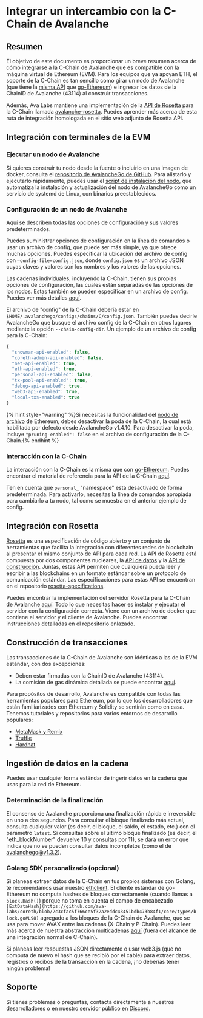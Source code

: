 # Integrar un intercambio con la C-Chain de Avalanche

## Resumen

El objetivo de este documento es proporcionar un breve resumen acerca de cómo integrarse a la C-Chain de Avalanche que es compatible con la máquina virtual de Ethereum (EVM). Para los equipos que ya apoyan ETH, el soporte de la C-Chain es tan sencillo como girar un nodo de Avalanche (que tiene la [misma API](https://eth.wiki/json-rpc/API) que [go-Ethereum](https://geth.ethereum.org/docs/rpc/server)) e ingresar los datos de la ChainID de Avalanche (43114) al construir transacciones.

Además, Ava Labs mantiene una implementación de la [API de Rosetta](https://www.rosetta-api.org/) para la C-Chain llamada [avalanche-rosetta](https://github.com/ava-labs/avalanche-rosetta). Puedes aprender más acerca de esta ruta de integración homologada en el sitio web adjunto de Rosetta API.

## Integración con terminales de la EVM

### Ejecutar un nodo de Avalanche

Si quieres construir tu nodo desde la fuente o incluirlo en una imagen de docker, consulta el [repositorio de AvalancheGo de GitHub](https://github.com/ava-labs/avalanchego). Para alistarlo y ejecutarlo rápidamente, puedes usar el [script de instalación del nodo](../nodes-and-staking/set-up-node-with-installer.md), que automatiza la instalación y actualización del nodo de AvalancheGo como un servicio de systemd de Linux, con binarios preestablecidos.

### Configuración de un nodo de Avalanche

[Aquí](../../references/command-line-interface.md) se describen todas las opciones de configuración y sus valores predeterminados.

Puedes suministrar opciones de configuración en la línea de comandos o usar un archivo de config, que puede ser más simple, ya que ofrece muchas opciones. Puedes especificar la ubicación del archivo de config con `—config-file=config.json`, donde `config.json` es un archivo JSON cuyas claves y valores son los nombres y los valores de las opciones.

Las cadenas individuales, incluyendo la C-Chain, tienen sus propias opciones de configuración, las cuales están separadas de las opciones de los nodos. Estas también se pueden especificar en un archivo de config. Puedes ver más detalles [aquí](../../references/command-line-interface.md#chain-configs).

El archivo de "config" de la C-Chain debería estar en `$HOME/.avalanchego/configs/chains/C/config.json`. También puedes decirle AvalancheGo que busque el archivo config de la C-Chain en otros lugares mediante la opción `--chain-config-dir`. Un ejemplo de un archivo de config para la C-Chain:

```javascript
{
  "snowman-api-enabled": false,
  "coreth-admin-api-enabled": false,
  "net-api-enabled": true,
  "eth-api-enabled": true,
  "personal-api-enabled": false,
  "tx-pool-api-enabled": true,
  "debug-api-enabled": true,
  "web3-api-enabled": true,
  "local-txs-enabled": true
}
```

{% hint style="warning" %}Si necesitas la funcionalidad del [nodo de archivo](https://ethereum.org/en/developers/docs/nodes-and-clients/#archive-node) de Ethereum, debes desactivar la poda de la C-Chain, la cual está habilitada por defecto desde AvalancheGo v1.4.10. Para desactivar la poda, incluye `"pruning-enabled": false` en el archivo de configuración de la C-Chain.{% endhint %}

### Interacción con la C-Chain

La interacción con la C-Chain es la misma que con [go-Ethereum](https://geth.ethereum.org/). Puedes encontrar el material de referencia para la API de la C-Chain [aquí](../../avalanchego-apis/contract-chain-c-chain-api.md).

Ten en cuenta que `personal_` "namespace" está desactivado de forma predeterminada. Para activarlo, necesitas la línea de comandos apropiada para cambiarlo a tu nodo, tal como se muestra en el anterior ejemplo de config.

## Integración con Rosetta

[Rosetta](https://www.rosetta-api.org/) es una especificación de código abierto y un conjunto de herramientas que facilita la integración con diferentes redes de blockchain al presentar el mismo conjunto de API para cada red. La API de Rosetta está compuesta por dos componentes nucleares, la [API de datos](https://www.rosetta-api.org/docs/data_api_introduction.html) y la [API de construcción](https://www.rosetta-api.org/docs/construction_api_introduction.html). Juntas, estas API permiten que cualquiera pueda leer y escribir a las blockchains en un formato estándar sobre un protocolo de comunicación estándar. Las especificaciones para estas API se encuentran en el repositorio [rosetta-specifications](https://github.com/coinbase/rosetta-specifications).

Puedes encontrar la implementación del servidor Rosetta para la C-Chain de Avalanche [aquí](https://github.com/ava-labs/avalanche-rosetta). Todo lo que necesitas hacer es instalar y ejecutar el servidor con la configuración correcta. Viene con un archivo de docker que contiene el servidor y el cliente de Avalanche. Puedes encontrar instrucciones detalladas en el repositorio enlazado.

## Construcción de transacciones

Las transacciones de la C-Chain de Avalanche son idénticas a las de la EVM estándar, con dos excepciones:

* Deben estar firmadas con la ChainID de Avalanche (43114).
* La comisión de gas dinámica detallada se puede encontrar [aquí](../../../learn/platform-overview/transaction-fees.md#c-chain-fees).

Para propósitos de desarrollo, Avalanche es compatible con todas las herramientas populares para Ethereum, por lo que los desarrolladores que están familiarizados con Ethereum y Solidity se sentirán como en casa. Tenemos tutoriales y repositorios para varios entornos de desarrollo populares:

* [MetaMask y Remix](../smart-contracts/deploy-a-smart-contract-on-avalanche-using-remix-and-metamask.md)
* [Truffle](../smart-contracts/using-truffle-with-the-avalanche-c-chain.md)
* [Hardhat](../smart-contracts/using-hardhat-with-the-avalanche-c-chain.md)

## Ingestión de datos en la cadena

Puedes usar cualquier forma estándar de ingerir datos en la cadena que usas para la red de Ethereum.

### Determinación de la finalización

El consenso de Avalanche proporciona una finalización rápida e irreversible en uno a dos segundos. Para consultar el bloque finalizado más actual, consulta cualquier valor (es decir, el bloque, el saldo, el estado, etc.) con el parámetro `latest`. Si consultas sobre el último bloque finalizado (es decir, el "eth_blockNumber" devuelve 10 y consultas por 11), se dará un error que indica que no se pueden consultar datos incompletos (como el de avalanchego@v1.3.2).

### Golang SDK personalizado (opcional)

Si planeas extraer datos de la C-Chain en tus propios sistemas con Golang, te recomendamos usar nuestro [ethclient](https://github.com/ava-labs/coreth/tree/master/ethclient). El cliente estándar de go-Ethereum no computa hashes de bloques correctamente (cuando llamas a `block.Hash()`) porque no toma en cuenta el campo de encabezado `[ExtDataHash](https://github.com/ava-labs/coreth/blob/2c3cfac5f766ce5f32a2eddc43451bdb473b84f1/core/types/block.go#L98)` agregado a los bloques de la C-Chain de Avalanche, que se usa para mover AVAX entre las cadenas (X-Chain y P-Chain). Puedes leer más acerca de nuestra abstracción multicadenas [aquí](../../../learn/platform-overview/) (fuera del alcance de una integración normal de C-Chain).

Si planeas leer respuestas JSON directamente o usar web3.js (que no computa de nuevo el hash que se recibió por el cable) para extraer datos, registros o recibos de la transacción en la cadena, ¡no deberías tener ningún problema!

## Soporte

Si tienes problemas o preguntas, contacta directamente a nuestros desarrolladores o en nuestro servidor público en [Discord](https://chat.avalabs.org/).


